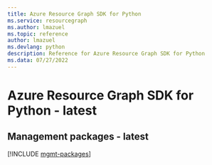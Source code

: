 ```yaml
---
title: Azure Resource Graph SDK for Python
ms.service: resourcegraph
ms.author: lmazuel
ms.topic: reference
author: lmazuel
ms.devlang: python
description: Reference for Azure Resource Graph SDK for Python
ms.data: 07/27/2022
---
```

# Azure Resource Graph SDK for Python - latest

## Management packages - latest
[!INCLUDE [mgmt-packages](resource-graph-mgmt-index.md)]